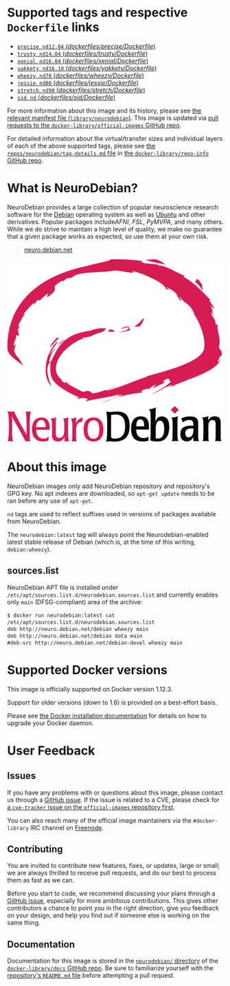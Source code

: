 # Supported tags and respective `Dockerfile` links

-	[`precise`, `nd12.04` (*dockerfiles/precise/Dockerfile*)](https://github.com/neurodebian/dockerfiles/blob/336c4d3566c3c8311960c001e6032dab6d59c3b3/dockerfiles/precise/Dockerfile)
-	[`trusty`, `nd14.04` (*dockerfiles/trusty/Dockerfile*)](https://github.com/neurodebian/dockerfiles/blob/336c4d3566c3c8311960c001e6032dab6d59c3b3/dockerfiles/trusty/Dockerfile)
-	[`xenial`, `nd16.04` (*dockerfiles/xenial/Dockerfile*)](https://github.com/neurodebian/dockerfiles/blob/336c4d3566c3c8311960c001e6032dab6d59c3b3/dockerfiles/xenial/Dockerfile)
-	[`yakkety`, `nd16.10` (*dockerfiles/yakkety/Dockerfile*)](https://github.com/neurodebian/dockerfiles/blob/336c4d3566c3c8311960c001e6032dab6d59c3b3/dockerfiles/yakkety/Dockerfile)
-	[`wheezy`, `nd70` (*dockerfiles/wheezy/Dockerfile*)](https://github.com/neurodebian/dockerfiles/blob/336c4d3566c3c8311960c001e6032dab6d59c3b3/dockerfiles/wheezy/Dockerfile)
-	[`jessie`, `nd80` (*dockerfiles/jessie/Dockerfile*)](https://github.com/neurodebian/dockerfiles/blob/336c4d3566c3c8311960c001e6032dab6d59c3b3/dockerfiles/jessie/Dockerfile)
-	[`stretch`, `nd90` (*dockerfiles/stretch/Dockerfile*)](https://github.com/neurodebian/dockerfiles/blob/336c4d3566c3c8311960c001e6032dab6d59c3b3/dockerfiles/stretch/Dockerfile)
-	[`sid`, `nd` (*dockerfiles/sid/Dockerfile*)](https://github.com/neurodebian/dockerfiles/blob/336c4d3566c3c8311960c001e6032dab6d59c3b3/dockerfiles/sid/Dockerfile)

For more information about this image and its history, please see [the relevant manifest file (`library/neurodebian`)](https://github.com/docker-library/official-images/blob/master/library/neurodebian). This image is updated via [pull requests to the `docker-library/official-images` GitHub repo](https://github.com/docker-library/official-images/pulls?q=label%3Alibrary%2Fneurodebian).

For detailed information about the virtual/transfer sizes and individual layers of each of the above supported tags, please see [the `repos/neurodebian/tag-details.md` file](https://github.com/docker-library/repo-info/blob/master/repos/neurodebian/tag-details.md) in [the `docker-library/repo-info` GitHub repo](https://github.com/docker-library/repo-info).

# What is NeuroDebian?

NeuroDebian provides a large collection of popular neuroscience research software for the [Debian](http://www.debian.org) operating system as well as [Ubuntu](http://www.ubuntu.com) and other derivatives. Popular packages include*AFNI*, *FSL*, *PyMVPA*, and many others. While we do strive to maintain a high level of quality, we make no guarantee that a given package works as expected, so use them at your own risk.

> [neuro.debian.net](http://neuro.debian.net/)

![logo](https://raw.githubusercontent.com/docker-library/docs/90ee9ce81aa27322936d7faf585ffc45b7def890/neurodebian/logo.png)

# About this image

NeuroDebian images only add NeuroDebian repository and repository's GPG key. No apt indexes are downloaded, so `apt-get update` needs to be ran before any use of `apt-get`.

`nd` tags are used to reflect suffixes used in versions of packages available from NeuroDebian.

The `neurodebian:latest` tag will always point the Neurodebian-enabled latest stable release of Debian (which is, at the time of this writing, `debian:wheezy`).

## sources.list

NeuroDebian APT file is installed under `/etc/apt/sources.list.d/neurodebian.sources.list` and currently enables only `main` (DFSG-compliant) area of the archive:

```console
$ docker run neurodebian:latest cat /etc/apt/sources.list.d/neurodebian.sources.list
deb http://neuro.debian.net/debian wheezy main
deb http://neuro.debian.net/debian data main
#deb-src http://neuro.debian.net/debian-devel wheezy main
```

# Supported Docker versions

This image is officially supported on Docker version 1.12.3.

Support for older versions (down to 1.6) is provided on a best-effort basis.

Please see [the Docker installation documentation](https://docs.docker.com/installation/) for details on how to upgrade your Docker daemon.

# User Feedback

## Issues

If you have any problems with or questions about this image, please contact us through a [GitHub issue](https://github.com/neurodebian/dockerfiles/issues). If the issue is related to a CVE, please check for [a `cve-tracker` issue on the `official-images` repository first](https://github.com/docker-library/official-images/issues?q=label%3Acve-tracker).

You can also reach many of the official image maintainers via the `#docker-library` IRC channel on [Freenode](https://freenode.net).

## Contributing

You are invited to contribute new features, fixes, or updates, large or small; we are always thrilled to receive pull requests, and do our best to process them as fast as we can.

Before you start to code, we recommend discussing your plans through a [GitHub issue](https://github.com/neurodebian/dockerfiles/issues), especially for more ambitious contributions. This gives other contributors a chance to point you in the right direction, give you feedback on your design, and help you find out if someone else is working on the same thing.

## Documentation

Documentation for this image is stored in the [`neurodebian/` directory](https://github.com/docker-library/docs/tree/master/neurodebian) of the [`docker-library/docs` GitHub repo](https://github.com/docker-library/docs). Be sure to familiarize yourself with the [repository's `README.md` file](https://github.com/docker-library/docs/blob/master/README.md) before attempting a pull request.
